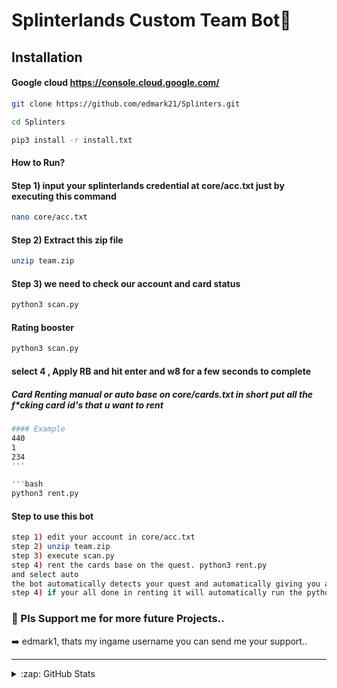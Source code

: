 # Splinterlands Custom Team Bot👋 

## Installation 

#### Google cloud https://console.cloud.google.com/
```bash
git clone https://github.com/edmark21/Splinters.git
```

```bash
cd Splinters
```

```bash
pip3 install -r install.txt
```

#### How to Run?

#### Step 1) input your splinterlands credential at core/acc.txt just by executing this command
```bash
nano core/acc.txt
```

#### Step 2) Extract this zip file
```bash
unzip team.zip
```

#### Step 3) we need to check our account and card status
```bash
python3 scan.py
```

#### Rating booster
```bash
python3 scan.py
```
#### select 4 , Apply RB and hit enter and w8 for a few seconds to complete

##### Card Renting manual or auto base on core/cards.txt in short put all the f*cking card id's that u want to rent
```bash
#### Example
440
1
234
'''

'''bash
python3 rent.py
```

#### Step to use this bot
```bash
step 1) edit your account in core/acc.txt
step 2) unzip team.zip
step 3) execute scan.py
step 4) rent the cards base on the quest. python3 rent.py
and select auto
the bot automatically detects your quest and automatically giving you a specific cards to be rented
step 4) if your all done in renting it will automatically run the python3 main.py
```





### 📕 Pls Support me for more future Projects..

<!-- BLOG-POST-LIST:START -->

➡️ edmark1, thats my ingame username you can send me your support..

---



<details>
  <summary>:zap: GitHub Stats</summary>

  <img align="left" alt="codeSTACKr's GitHub Stats" src="https://github-readme-stats.vercel.app/api?username=edmark21&show_icons=true&hide_border=false&title_color=ff652f&icon_color=FFE400&bg_color=09131B&text_color=ffffff&border_color=0c1a25" />

</details>


